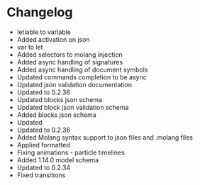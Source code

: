 # Changelog 
- letiable to variable
- Added activation on json
- var to let
- Added selectors to molang injection
- Added async handling of signatures
- Added async handling of document symbols
- Updated commands completion to be async
- Updated json validation documentation
- Updated to 0.2.36
- Updated blocks json schema
- Updated block json validation schema
- Added blocks json schema
- Updated
- Updated to 0.2.36
- Added Molang syntax support to json files and .molang files
- Applied formatted
- Fixing animations - particle timelines
- Added 1.14.0 model schema
- Updated to 0.2.34
- Fixed transitions